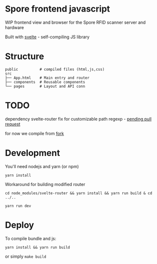 # Spore frontend javascript

WIP frontend view and browser for the Spore RFID scanner server and hardware

Built with [svelte](https://svelte.technology/) - self-compiling JS library

# Structure

```
public          # compiled files (html,js,css)
src
├── App.html    # Main entry and router
├── components  # Reusable components
└── pages       # Layout and API conn
```

# TODO

dependency svelte-router fix for customizable path regexp - [pending pull request](https://github.com/jikkai/svelte-router/pull/8)

for now we compile from [fork](https://github.com/bensinober/svelte-router)


# Development

You'll need nodejs and yarn (or npm)

```
yarn install
```

Workaround for building modified router

```
cd node_modules/svelte-router && yarn install && yarn run build & cd ../..
```

```
yarn run dev
```

# Deploy

To compile bundle and js:

```
yarn install && yarn run build
```

or simply `make build`